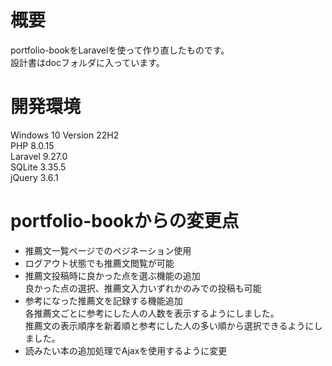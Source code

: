 # 概要

portfolio-bookをLaravelを使って作り直したものです。<br>
設計書はdocフォルダに入っています。

# 開発環境

Windows 10 Version 22H2<br>
PHP 8.0.15<br>
Laravel 9.27.0<br>
SQLite 3.35.5<br>
jQuery 3.6.1<br>

# portfolio-bookからの変更点

* 推薦文一覧ページでのペジネーション使用
* ログアウト状態でも推薦文閲覧が可能
* 推薦文投稿時に良かった点を選ぶ機能の追加<br>
良かった点の選択、推薦文入力いずれかのみでの投稿も可能
* 参考になった推薦文を記録する機能追加<br>
各推薦文ごとに参考にした人の人数を表示するようにしました。<br>
推薦文の表示順序を新着順と参考にした人の多い順から選択できるようにしました。
* 読みたい本の追加処理でAjaxを使用するように変更
